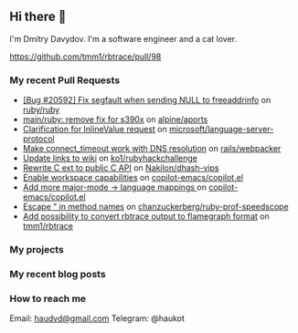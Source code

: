 ## Hi there 👋

I'm Dmitry Davydov. I'm a software engineer and a cat lover.

https://github.com/tmm1/rbtrace/pull/98

### My recent Pull Requests
- [[Bug #20592] Fix segfault when sending NULL to freeaddrinfo](https://github.com/ruby/ruby/pull/11045) on [ruby/ruby](https://github.com/ruby/ruby/)
- [main/ruby: remove fix for s390x](https://gitlab.alpinelinux.org/alpine/aports/-/merge_requests/68498) on [alpine/aports](https://gitlab.alpinelinux.org/alpine/aports)
- [Clarification for InlineValue request](https://github.com/microsoft/language-server-protocol/pull/1982) on [microsoft/language-server-protocol](https://github.com/microsoft/language-server-protocol/)
- [Make connect_timeout work with DNS resolution](https://github.com/rails/webpacker/pull/3337) on [rails/webpacker](https://github.com/rails/webpacker/)
- [Update links to wiki](https://github.com/ko1/rubyhackchallenge/pull/88) on [ko1/rubyhackchallenge](https://github.com/ko1/rubyhackchallenge/)
- [Rewrite C ext to public C API](https://github.com/Nakilon/dhash-vips/pull/20) on [Nakilon/dhash-vips](https://github.com/Nakilon/dhash-vips/)
- [Enable workspace capabilities](https://github.com/copilot-emacs/copilot.el/pull/146) on [copilot-emacs/copilot.el](https://github.com/copilot-emacs/copilot.el/)
- [Add more major-mode -> language mappings ](https://github.com/copilot-emacs/copilot.el/pull/147) on [copilot-emacs/copilot.el](https://github.com/copilot-emacs/copilot.el)
- [Escape " in method names](https://github.com/chanzuckerberg/ruby-prof-speedscope/pull/4) on [chanzuckerberg/ruby-prof-speedscope](https://github.com/chanzuckerberg/ruby-prof-speedscope)
- [Add possibility to convert rbtrace output to flamegraph format](https://github.com/tmm1/rbtrace/pull/98) on [tmm1/rbtrace](https://github.com/tmm1/rbtrace/)

### My projects

### My recent blog posts

### How to reach me
Email: haudvd@gmail.com
Telegram: @haukot 

<!--
**haukot/haukot** is a ✨ _special_ ✨ repository because its `README.md` (this file) appears on your GitHub profile.

Here are some ideas to get you started:

- 🔭 I’m currently working on ...
- 🌱 I’m currently learning ...
- 👯 I’m looking to collaborate on ...
- 🤔 I’m looking for help with ...
- 💬 Ask me about ...
- 📫 How to reach me: ...
- 😄 Pronouns: ...
- ⚡ Fun fact: ...
-->
